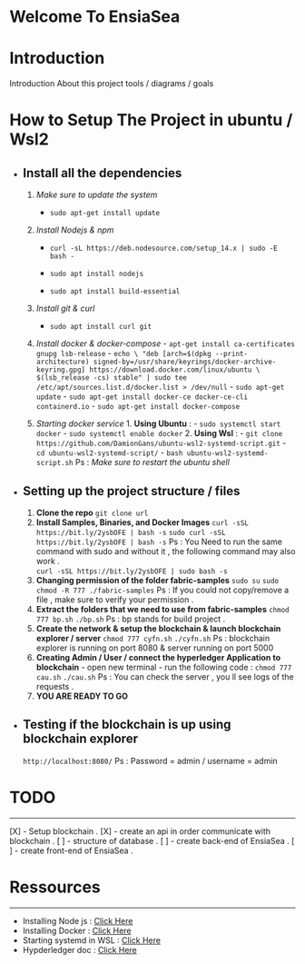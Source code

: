 # Welcome To EnsiaSea

# Introduction

Introduction About this project tools / diagrams / goals

# How to Setup The Project in ubuntu / Wsl2

- ## Install all the dependencies

  1.  _Make sure to update the system_

      - ```
        sudo apt-get install update
        ```

  2.  _Install Nodejs & npm_

      - ```
        curl -sL https://deb.nodesource.com/setup_14.x | sudo -E bash -
        ```
      - ```
        sudo apt install nodejs
        ```
      - ```
        sudo apt install build-essential
        ```

  3.  _Install git & curl_
      - `sudo apt install curl git`
  4.  _Install docker & docker-compose_ - `apt-get install ca-certificates gnupg lsb-release` - `echo \ "deb [arch=$(dpkg --print-architecture) signed-by=/usr/share/keyrings/docker-archive-keyring.gpg] https://download.docker.com/linux/ubuntu \ $(lsb_release -cs) stable" | sudo tee /etc/apt/sources.list.d/docker.list > /dev/null` - `sudo apt-get update` - `sudo apt-get install docker-ce docker-ce-cli containerd.io` - `sudo apt-get install docker-compose`
  5.  _Starting docker service_ 1. **Using Ubuntu** : - `sudo systemctl start docker` - `sudo systemctl enable docker` 2. **Using Wsl** : - `git clone https://github.com/DamionGans/ubuntu-wsl2-systemd-script.git` - `cd ubuntu-wsl2-systemd-script/` - `bash ubuntu-wsl2-systemd-script.sh`
      Ps : _Make sure to restart the ubuntu shell_

- ## Setting up the project structure / files
  1. **Clone the repo**
     `git clone url`
  2. **Install Samples, Binaries, and Docker Images**
     `curl -sSL https://bit.ly/2ysbOFE | bash -s`
     `sudo curl -sSL https://bit.ly/2ysbOFE | bash -s`
     Ps : You Need to run the same command with sudo and without it , the following command may also work .  
      `curl -sSL https://bit.ly/2ysbOFE | sudo bash -s `
  3. **Changing permission of the folder fabric-samples**
     `sudo su`
     `sudo chmod -R 777 ./fabric-samples`
     Ps : If you could not copy/remove a file , make sure to verify your permission .
  4. **Extract the folders that we need to use from fabric-samples**
     `chmod 777 bp.sh`
     `./bp.sh`
     Ps : bp stands for build project .
  5. **Create the network & setup the blockchain & launch blockchain explorer / server**
     `chmod 777 cyfn.sh`
     `./cyfn.sh`
     Ps : blockchain explorer is running on port 8080 & server running on port 5000
  6. **Creating Admin / User / connect the hyperledger Application to blockchain** - open new terminal - run the following code :
     `chmod 777 cau.sh`
     `./cau.sh`
     Ps : You can check the server , you ll see logs of the requests .
  7. **YOU ARE READY TO GO**
- ## Testing if the blockchain is up using blockchain explorer
  `http://localhost:8080/`
  Ps : Password = admin / username = admin

# TODO

---

[X] - Setup blockchain .
[X] - create an api in order communicate with blockchain .
[ ] - structure of database .
[ ] - create back-end of EnsiaSea .
[ ] - create front-end of EnsiaSea .

# Ressources

---

- Installing Node js : [Click Here](https://linuxize.com/post/how-to-install-node-js-on-ubuntu-20-04/)
- Installing Docker : [Click Here](https://docs.docker.com/engine/install/ubuntu/)
- Starting systemd in WSL : [Click Here](https://github.com/DamionGans/ubuntu-wsl2-systemd-script)
- Hypderledger doc : [Click Here](https://hyperledger-fabric.readthedocs.io/en/release-2.2/install.html)
